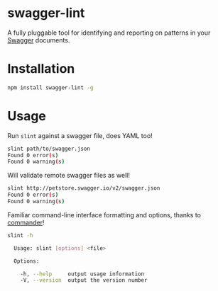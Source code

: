 # swagger-lint
A fully pluggable tool for identifying and reporting on patterns in your
[Swagger][swagger] documents.

# Installation
``` sh
npm install swagger-lint -g
```

# Usage
Run `slint` against a swagger file, does YAML too!
``` sh
slint path/to/swagger.json
Found 0 error(s)
Found 0 warning(s)
```

Will validate remote swagger files as well!
``` sh
slint http://petstore.swagger.io/v2/swagger.json
Found 0 error(s)
Found 0 warning(s)
```

Familiar command-line interface formatting and options, thanks to
[commander][commander]!
``` sh
slint -h

  Usage: slint [options] <file>

  Options:

    -h, --help     output usage information
    -V, --version  output the version number
```

[swagger]: http://swagger.io/
[commander]: https://github.com/tj/commander.js

